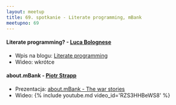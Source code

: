 ```yaml
---
layout: meetup
title: 69. spotkanie - Literate programming, mBank
meetupno: 69
---
```


#### Literate programming? - [Luca Bolognese](http://lucabolognese.wordpress.com/)
* Wpis na blogu: [Literate programming](http://lucabolognese.wordpress.com/2012/12/14/llite-language-friendly-literate-programming/  )
* Wideo: wkrótce

#### about.mBank - [Piotr Strapp](https://twitter.com/ptrstpp950)
* Prezentacja: [about.mBank - The war stories](http://piotrstapp.azurewebsites.net/content/images/slides/about.mbank/)
* Wideo: {% include youtube.md video_id='RZS3HHBeWS8' %}
